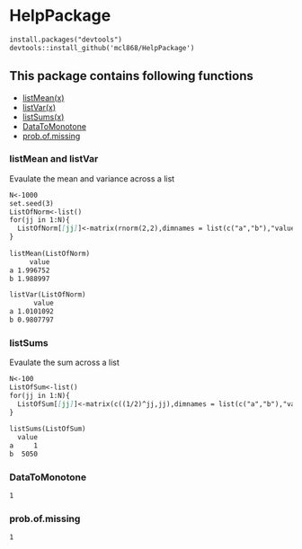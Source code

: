 # HelpPackage

```markdown
install.packages("devtools")
devtools::install_github('mcl868/HelpPackage')
```


## This package contains following functions
- [listMean(x)](https://github.com/mcl868/HelpPackage/blob/master/README.md#listmean-and-listvar)
- [listVar(x)](https://github.com/mcl868/HelpPackage/blob/master/README.md#listmean-and-listvar)
- [listSums(x)](https://github.com/mcl868/HelpPackage/blob/master/README.md#listsums)
- [DataToMonotone](https://github.com/mcl868/HelpPackage/blob/master/README.md#datatomonotone)
- [prob.of.missing](https://github.com/mcl868/HelpPackage/blob/master/README.md#probofmissing)

### listMean and listVar
Evaulate the mean and variance across a list 
```markdown
N<-1000
set.seed(3)
ListOfNorm<-list()
for(jj in 1:N){
  ListOfNorm[[jj]]<-matrix(rnorm(2,2),dimnames = list(c("a","b"),"value"))
}
  
listMean(ListOfNorm)
     value
a 1.996752
b 1.988997

listVar(ListOfNorm)
      value
a 1.0101092
b 0.9807797
```
### listSums
Evaulate the sum across a list 
```markdown
N<-100
ListOfSum<-list()
for(jj in 1:N){
  ListOfSum[[jj]]<-matrix(c((1/2)^jj,jj),dimnames = list(c("a","b"),"value"))
}
  
listSums(ListOfSum)
  value
a     1
b  5050
```

### DataToMonotone
```markdown
1
```

### prob.of.missing
```markdown
1
```
